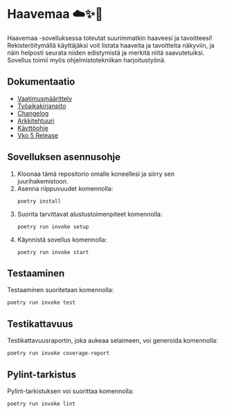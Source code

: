 # Haavemaa ☁️✨🐚
Haavemaa -sovelluksessa toteutat suurimmatkin haaveesi ja tavoitteesi! Rekisteröitymällä käyttäjäksi voit listata haaveita ja tavoitteita näkyviin, ja näin helposti seurata niiden edistymistä ja merkitä niitä saavutetuiksi. Sovellus toimii myös ohjelmistotekniikan harjoitustyönä. 

## Dokumentaatio
- [Vaatimusmäärittely](https://github.com/aadnw/ot-harjoitustyo/blob/master/dokumentaatio/vaatimusmaarittely.md)
- [Työaikakirjanpito](https://github.com/aadnw/ot-harjoitustyo/blob/master/dokumentaatio/tyoaikakirjanpito.md)
- [Changelog](https://github.com/aadnw/ot-harjoitustyo/blob/master/dokumentaatio/changelog.md)
- [Arkkitehtuuri](https://github.com/aadnw/ot-harjoitustyo/blob/master/dokumentaatio/arkkitehtuuri.md)
- [Käyttöohje](https://github.com/aadnw/ot-harjoitustyo/blob/master/dokumentaatio/kayttoohje.md)
- [Vko 5 Release](https://github.com/aadnw/ot-harjoitustyo/releases/tag/viikko5)

## Sovelluksen asennusohje
1. Kloonaa tämä repositorio omalle koneellesi ja siirry sen juurihakemistoon.
2. Asenna riippuvuudet komennolla:
   ```
   poetry install
   ```
3. Suorita tarvittavat alustustoimenpiteet komennolla:
   ```
   poetry run invoke setup
   ```
4. Käynnistä sovellus komennolla:
   ```
   poetry run invoke start
   ```

## Testaaminen
Testaaminen suoritetaan komennolla:
```
poetry run invoke test
```

## Testikattavuus
Testikattavuusraportin, joka aukeaa selaimeen, voi generoida komennolla:
```
poetry run invoke coverage-report
```

## Pylint-tarkistus
Pylint-tarkistuksen voi suorittaa komennolla:
```
poetry run invoke lint
```
